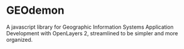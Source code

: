 # GEOdemon
A javascript library for Geographic Information Systems Application Development with OpenLayers 2, streamlined to be simpler and more organized.
